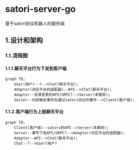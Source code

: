 # satori-server-go
基于satori协议机器人的服务端

## 1.设计和架构
### 1.1.流程图
#### 1.1.1.聊天平台行为下发到客户端
```mermaid
graph TD;
    User(用户)--?-->Chat(聊天平台);
    Adaptor(对应平台的适配器)--API-->Chat(聊天平台);
    Adaptor--资源变更的API/GRPC?-->Server(本服务);
    Server--内部触发事件后通过satori协议的事件-->Client(客户端);
```
#### 1.1.2.客户端行为上报聊天平台
```mermaid
graph TD;
    Client(客户端)--satori的API-->Server(本服务);
    Server--事件下发API/GRPC?-->Adaptor(对应平台的适配器);
    Adaptor--API-->Chat(聊天平台);
    Chat--?-->User(用户)
```
